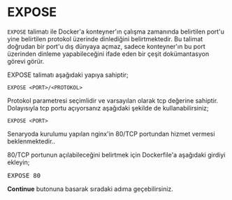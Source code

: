 # EXPOSE

`EXPOSE` talimatı ile Docker'a konteyner'ın çalışma zamanında belirtilen port'u yine belirtilen protokol üzerinde dinlediğini belirtmektedir. Bu talimat doğrudan bir port'u dış dünyaya açmaz, sadece konteyner'ın bu port üzerinden dinleme yapabileceğini ifade eden bir çeşit dokümantasyon görevi görür.

EXPOSE talimatı aşağıdaki yapıya sahiptir;

`EXPOSE <PORT>/<PROTOKOL>`

Protokol parametresi seçimlidir ve varsayılan olarak tcp değerine sahiptir. Dolayısıyla tcp portu açıyorsanız aşağıdaki şekilde de kullanabilirsiniz;

`EXPOSE <PORT>`

Senaryoda kurulumu yapılan nginx'in 80/TCP portundan hizmet vermesi beklenmektedir.. 

80/TCP portunun açılabileceğini belirtmek için Dockerfile'a aşağıdaki girdiyi ekleyin;

<pre class="file" data-filename="dockerfile" data-target="replace">EXPOSE 80
</pre>

**Continue** butonuna basarak sıradaki adıma geçebilirsiniz.